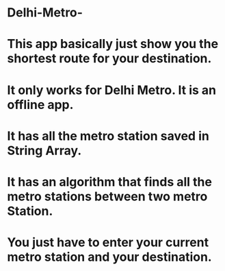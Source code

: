 # Delhi-Metro-
# This app basically just show you the shortest route for your destination.
# It only works for Delhi Metro. It is an offline app.
# It has all the metro station saved in String Array.
# It has an algorithm that finds all the metro stations between two metro Station.
# You just have to enter your current metro station and your destination.

